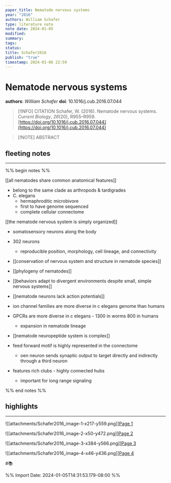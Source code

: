 ```yaml
---
paper_title: Nematode nervous systems
year: "2016"
authors: William Schafer
type: literature note
note date: 2024-01-05
modified: 
summary: 
tags: 
status: 
title: Schafer2016
publish: "true"
timestamp: 2024-01-06 22:59
---
```

# Nematode nervous systems
**authors**: *William Schafer*
**doi**: 10.1016/j.cub.2016.07.044

> [!INFO] CITATION
> Schafer, W. (2016). Nematode nervous systems. _Current Biology_, _26_(20), R955–R959. [https://doi.org/10.1016/j.cub.2016.07.044](https://doi.org/10.1016/j.cub.2016.07.044)

> [!NOTE] ABSTRACT
> 
> 

## fleeting notes
---
%% begin notes %% 

[[all nematodes share common anatomical features]]
- belong to the same clade as arthropods & tardigrades
- C. elegans
	- hermaphroditic microbivore
	- first to have genome sequenced
	- complete cellular connectome

[[the nematode nervous system is simply organized]]
- somatosensory neurons along the body
	
- 302 neurons
	- reproducible position, morphology, cell lineage, and connectivity

- [[conservation of nervous system and structure in nematode species]]
- [[phylogeny of nematodes]]

- [[behaviors adapt to divergent environments despite small, simple nervous systems]]

- [[nematode neurons lack action potentials]]
	
- ion channel families are more diverse in c elegans genome than humans
- GPCRs are more diverse in c elegans - 1300 in worms 800 in humans
	- expansion in nematode lineage
	
- [[nematode neuropeptide system is complex]]

- feed forward motif is highly represented in the connectome
	- oen neuron sends synaptic output to target directly and indirectly through a third neuron
- features rich clubs - highly connected hubs
	- important for long range signaling

%% end notes %% 
## highlights
---
![[attachments/Schafer2016_image-1-x217-y559.png]][Page 1](zotero://open-pdf/library/items/8PYUJG8N?page=1&annotation=KELIHEV4) 

 
![[attachments/Schafer2016_image-2-x50-y472.png]][Page 2](zotero://open-pdf/library/items/8PYUJG8N?page=2&annotation=V5Y9YAVP) 

 
![[attachments/Schafer2016_image-3-x384-y566.png]][Page 3](zotero://open-pdf/library/items/8PYUJG8N?page=3&annotation=JVYNLH4G) 

 
![[attachments/Schafer2016_image-4-x46-y436.png]][Page 4](zotero://open-pdf/library/items/8PYUJG8N?page=4&annotation=X6U7XCTM) 

 
#📚 

%% Import Date: 2024-01-05T14:31:53.179-08:00 %%
